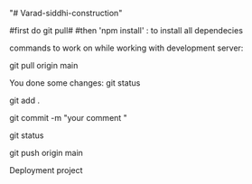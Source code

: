 "# Varad-siddhi-construction" 

#first do git pull#
#then 'npm install' : to install all dependecies


commands to work on while working with development server:

git pull origin main

You done some changes: git status

git add .

git commit -m "your comment "

git status

git push origin main

Deployment project


 